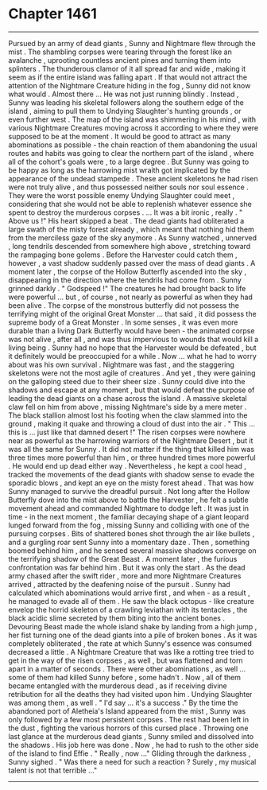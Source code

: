 
# Chapter 1461


---

Pursued by an army of dead giants , Sunny and Nightmare flew through the mist . The shambling corpses were tearing through the forest like an avalanche , uprooting countless ancient pines and turning them into splinters . The thunderous clamor of it all spread far and wide , making it seem as if the entire island was falling apart .
If that would not attract the attention of the Nightmare Creature hiding in the fog , Sunny did not know what would .
Almost there ...
He was not just running blindly . Instead , Sunny was leading his skeletal followers along the southern edge of the island , aiming to pull them to Undying Slaughter's hunting grounds , or even further west . The map of the island was shimmering in his mind , with various Nightmare Creatures moving across it according to where they were supposed to be at the moment .
It would be good to attract as many abominations as possible - the chain reaction of them abandoning the usual routes and habits was going to clear the northern part of the island , where all of the cohort's goals were , to a large degree . But Sunny was going to be happy as long as the harrowing mist wraith got implicated by the appearance of the undead stampede .
These ancient skeletons he had risen were not truly alive , and thus possessed neither souls nor soul essence . They were the worst possible enemy Undying Slaughter could meet , considering that she would not be able to replenish whatever essence she spent to destroy the murderous corpses .
... It was a bit ironic , really .
" Above us !"
His heart skipped a beat .
The dead giants had obliterated a large swath of the misty forest already , which meant that nothing hid them from the merciless gaze of the sky anymore . As Sunny watched , unnerved , long tendrils descended from somewhere high above , stretching toward the rampaging bone golems .
Before the Harvester could catch them , however , a vast shadow suddenly passed over the mass of dead giants . A moment later , the corpse of the Hollow Butterfly ascended into the sky , disappearing in the direction where the tendrils had come from .
Sunny grinned darkly .
" Godspeed !"
The creatures he had brought back to life were powerful ... but , of course , not nearly as powerful as when they had been alive . The corpse of the monstrous butterfly did not possess the terrifying might of the original Great Monster ... that said , it did possess the supreme body of a Great Monster .
In some senses , it was even more durable than a living Dark Butterfly would have been - the animated corpse was not alive , after all , and was thus impervious to wounds that would kill a living being .
Sunny had no hope that the Harvester would be defeated , but it definitely would be preoccupied for a while .
Now ... what he had to worry about was his own survival .
Nightmare was fast , and the staggering skeletons were not the most agile of creatures . And yet , they were gaining on the galloping steed due to their sheer size . Sunny could dive into the shadows and escape at any moment , but that would defeat the purpose of leading the dead giants on a chase across the island .
A massive skeletal claw fell on him from above , missing Nightmare's side by a mere meter . The black stallion almost lost his footing when the claw slammed into the ground , making it quake and throwing a cloud of dust into the air .
" This ... this is ... just like that damned desert !"
The risen corpses were nowhere near as powerful as the harrowing warriors of the Nightmare Desert , but it was all the same for Sunny . It did not matter if the thing that killed him was three times more powerful than him , or three hundred times more powerful . He would end up dead either way .
Nevertheless , he kept a cool head , tracked the movements of the dead giants with shadow sense to evade the sporadic blows , and kept an eye on the misty forest ahead .
That was how Sunny managed to survive the dreadful pursuit .
Not long after the Hollow Butterfly dove into the mist above to battle the Harvester , he felt a subtle movement ahead and commanded Nightmare to dodge left . It was just in time - in the next moment , the familiar decaying shape of a giant leopard lunged forward from the fog , missing Sunny and colliding with one of the pursuing corpses .
Bits of shattered bones shot through the air like bullets , and a gurgling roar sent Sunny into a momentary daze . Then , something boomed behind him , and he sensed several massive shadows converge on the terrifying shadow of the Great Beast .
A moment later , the furious confrontation was far behind him .
But it was only the start .
As the dead army chased after the swift rider , more and more Nightmare Creatures arrived , attracted by the deafening noise of the pursuit . Sunny had calculated which abominations would arrive first , and when - as a result , he managed to evade all of them .
He saw the black octopus - like creature envelop the horrid skeleton of a crawling leviathan with its tentacles , the black acidic slime secreted by them biting into the ancient bones .
Devouring Beast made the whole island shake by landing from a high jump , her fist turning one of the dead giants into a pile of broken bones . As it was completely obliterated , the rate at which Sunny's essence was consumed decreased a little .
A Nightmare Creature that was like a rotting tree tried to get in the way of the risen corpses , as well , but was flattened and torn apart in a matter of seconds .
There were other abominations , as well ... some of them had killed Sunny before , some hadn't . Now , all of them became entangled with the murderous dead , as if receiving divine retribution for all the deaths they had visited upon him .
Undying Slaughter was among them , as well .
" I'd say ... it's a success ."
By the time the abandoned port of Aletheia's Island appeared from the mist , Sunny was only followed by a few most persistent corpses . The rest had been left in the dust , fighting the various horrors of this cursed place .
Throwing one last glance at the murderous dead giants , Sunny smiled and dissolved into the shadows .
His job here was done . Now , he had to rush to the other side of the island to find Effie .
" Really , now ..."
Gliding through the darkness , Sunny sighed .
" Was there a need for such a reaction ? Surely , my musical talent is not that terrible ..."

---

